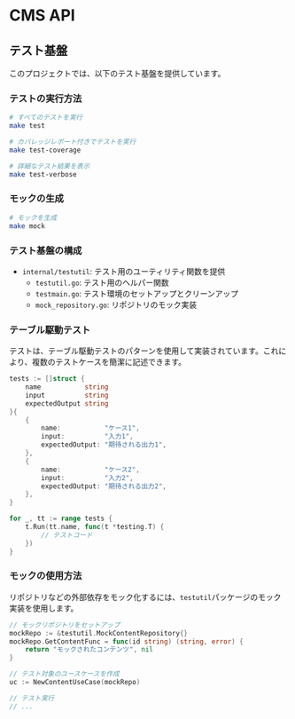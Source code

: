 # CMS API

## テスト基盤

このプロジェクトでは、以下のテスト基盤を提供しています。

### テストの実行方法

```bash
# すべてのテストを実行
make test

# カバレッジレポート付きでテストを実行
make test-coverage

# 詳細なテスト結果を表示
make test-verbose
```

### モックの生成

```bash
# モックを生成
make mock
```

### テスト基盤の構成

- `internal/testutil`: テスト用のユーティリティ関数を提供
  - `testutil.go`: テスト用のヘルパー関数
  - `testmain.go`: テスト環境のセットアップとクリーンアップ
  - `mock_repository.go`: リポジトリのモック実装

### テーブル駆動テスト

テストは、テーブル駆動テストのパターンを使用して実装されています。これにより、複数のテストケースを簡潔に記述できます。

```go
tests := []struct {
    name           string
    input          string
    expectedOutput string
}{
    {
        name:           "ケース1",
        input:          "入力1",
        expectedOutput: "期待される出力1",
    },
    {
        name:           "ケース2",
        input:          "入力2",
        expectedOutput: "期待される出力2",
    },
}

for _, tt := range tests {
    t.Run(tt.name, func(t *testing.T) {
        // テストコード
    })
}
```

### モックの使用方法

リポジトリなどの外部依存をモック化するには、`testutil`パッケージのモック実装を使用します。

```go
// モックリポジトリをセットアップ
mockRepo := &testutil.MockContentRepository{}
mockRepo.GetContentFunc = func(id string) (string, error) {
    return "モックされたコンテンツ", nil
}

// テスト対象のユースケースを作成
uc := NewContentUseCase(mockRepo)

// テスト実行
// ...
``` 
